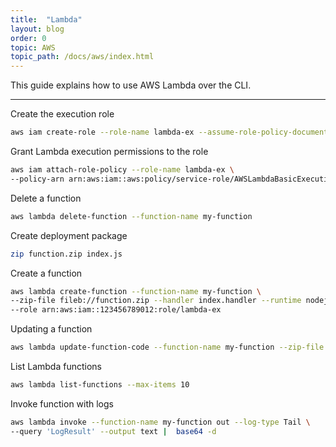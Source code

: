 ```yaml
---
title:  "Lambda"
layout: blog
order: 0
topic: AWS
topic_path: /docs/aws/index.html
---
```

This guide explains how to use AWS Lambda over the CLI.

<hr>

Create the execution role
```bash
aws iam create-role --role-name lambda-ex --assume-role-policy-document file://roles/trust-policy.json
```

Grant Lambda execution permissions to the role
```bash
aws iam attach-role-policy --role-name lambda-ex \
--policy-arn arn:aws:iam::aws:policy/service-role/AWSLambdaBasicExecutionRole
```

Delete a function
```bash
aws lambda delete-function --function-name my-function
```

Create deployment package
```bash
zip function.zip index.js
```

Create a function
```bash
aws lambda create-function --function-name my-function \
--zip-file fileb://function.zip --handler index.handler --runtime nodejs12.x \
--role arn:aws:iam::123456789012:role/lambda-ex
```

Updating a function
```bash
aws lambda update-function-code --function-name my-function --zip-file fileb://function.zip
```

List Lambda functions
```bash
aws lambda list-functions --max-items 10
```

Invoke function with logs
```bash
aws lambda invoke --function-name my-function out --log-type Tail \
--query 'LogResult' --output text |  base64 -d
```